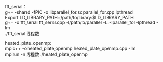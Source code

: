 fft_serial：  
g++ -shared -fPIC -o libparallel_for.so parallel_for.cpp lpthread  
Export LD_LIBRARY_PATH=/path/to/library:$LD_LIBRARY_PATH  
g++ -o fft_serial fft_serial.cpp -I/path/to/parallel -L. -lparallel_for -lpthread -lm  
./fft_serial 线程数  
  
heated_plate_openmp:  
mpic++ -o heated_plate_openmp heated_plate_openmp.cpp -lm  
mpirun -n 线程数 ./heated_plate_openmp  
